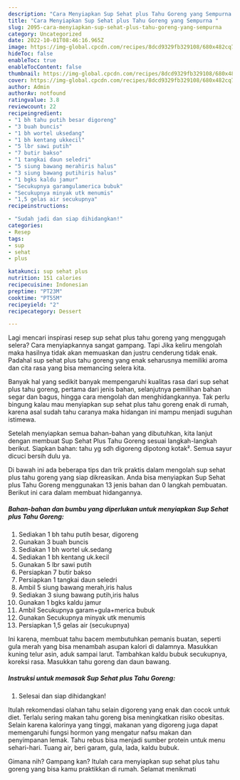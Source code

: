 ```yaml
---
description: "Cara Menyiapkan Sup Sehat plus Tahu Goreng yang Sempurna "
title: "Cara Menyiapkan Sup Sehat plus Tahu Goreng yang Sempurna "
slug: 2095-cara-menyiapkan-sup-sehat-plus-tahu-goreng-yang-sempurna
category: Uncategorized
date: 2022-10-01T08:46:16.965Z
image: https://img-global.cpcdn.com/recipes/8dcd9329fb329108/680x482cq70/sup-sehat-plus-tahu-goreng-foto-resep-utama.jpg
hideToc: false
enableToc: true
enableTocContent: false
thumbnail: https://img-global.cpcdn.com/recipes/8dcd9329fb329108/680x482cq70/sup-sehat-plus-tahu-goreng-foto-resep-utama.jpg
cover: https://img-global.cpcdn.com/recipes/8dcd9329fb329108/680x482cq70/sup-sehat-plus-tahu-goreng-foto-resep-utama.jpg
author: Admin
authorAv: notfound
ratingvalue: 3.8
reviewcount: 22
recipeingredient:
- "1 bh tahu putih besar digoreng"
- "3 buah buncis"
- "1 bh wortel uksedang"
- "1 bh kentang ukkecil"
- "5 lbr sawi putih"
- "7 butir bakso"
- "1 tangkai daun seledri"
- "5 siung bawang merahiris halus"
- "3 siung bawang putihiris halus"
- "1 bgks kaldu jamur"
- "Secukupnya garamgulamerica bubuk"
- "Secukupnya minyak utk menumis"
- "1,5 gelas air secukupnya"
recipeinstructions:

- "Sudah jadi dan siap dihidangkan!"
categories:
- Resep
tags:
- sup
- sehat
- plus

katakunci: sup sehat plus 
nutrition: 151 calories
recipecuisine: Indonesian
preptime: "PT23M"
cooktime: "PT55M"
recipeyield: "2"
recipecategory: Dessert

---
```



Lagi mencari inspirasi resep sup sehat plus tahu goreng yang menggugah selera? Cara menyiapkannya sangat gampang. Tapi Jika keliru mengolah maka hasilnya tidak akan memuaskan dan justru cenderung tidak enak. Padahal sup sehat plus tahu goreng yang enak seharusnya memiliki aroma dan cita rasa yang bisa memancing selera kita.


Banyak hal yang sedikit banyak mempengaruhi kualitas rasa dari sup sehat plus tahu goreng, pertama dari jenis bahan, selanjutnya pemilihan bahan segar dan bagus, hingga cara mengolah dan menghidangkannya. Tak perlu bingung kalau mau menyiapkan sup sehat plus tahu goreng enak di rumah, karena asal sudah tahu caranya maka hidangan ini mampu menjadi suguhan istimewa.

Setelah menyiapkan semua bahan-bahan yang dibutuhkan, kita lanjut dengan membuat Sup Sehat Plus Tahu Goreng sesuai langkah-langkah berikut. Siapkan bahan: tahu yg sdh digoreng dipotong kotak². Semua sayur dicuci bersih dulu ya.


Di bawah ini ada beberapa tips dan trik praktis dalam mengolah sup sehat plus tahu goreng yang siap dikreasikan. Anda bisa menyiapkan Sup Sehat plus Tahu Goreng menggunakan 13 jenis bahan dan 0 langkah pembuatan. Berikut ini cara dalam membuat hidangannya.

<!--inarticleads1-->

##### Bahan-bahan dan bumbu yang diperlukan untuk menyiapkan Sup Sehat plus Tahu Goreng:

1. Sediakan 1 bh tahu putih besar, digoreng
1. Gunakan 3 buah buncis
1. Sediakan 1 bh wortel uk.sedang
1. Sediakan 1 bh kentang uk.kecil
1. Gunakan 5 lbr sawi putih
1. Persiapkan 7 butir bakso
1. Persiapkan 1 tangkai daun seledri
1. Ambil 5 siung bawang merah,iris halus
1. Sediakan 3 siung bawang putih,iris halus
1. Gunakan 1 bgks kaldu jamur
1. Ambil Secukupnya garam+gula+merica bubuk
1. Gunakan Secukupnya minyak utk menumis
1. Persiapkan 1,5 gelas air (secukupnya)


Ini karena, membuat tahu bacem membutuhkan pemanis buatan, seperti gula merah yang bisa menambah asupan kalori di dalamnya. Masukkan kuning telur asin, aduk sampai larut. Tambahkan kaldu bubuk secukupnya, koreksi rasa. Masukkan tahu goreng dan daun bawang. 

<!--inarticleads2-->

##### Instruksi untuk memasak Sup Sehat plus Tahu Goreng:


1. Selesai dan siap dihidangkan!

Itulah rekomendasi olahan tahu selain digoreng yang enak dan cocok untuk diet. Terlalu sering makan tahu goreng bisa meningkatkan risiko obesitas. Selain karena kalorinya yang tinggi, makanan yang digoreng juga dapat memengaruhi fungsi hormon yang mengatur nafsu makan dan penyimpanan lemak. Tahu rebus bisa menjadi sumber protein untuk menu sehari-hari. Tuang air, beri garam, gula, lada, kaldu bubuk. 

Gimana nih? Gampang kan? Itulah cara menyiapkan sup sehat plus tahu goreng yang bisa kamu praktikkan di rumah. Selamat menikmati
